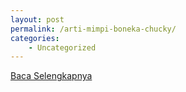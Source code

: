 ```yaml
---
layout: post
permalink: /arti-mimpi-boneka-chucky/
categories:
    - Uncategorized
---
```


[Baca Selengkapnya](/02)